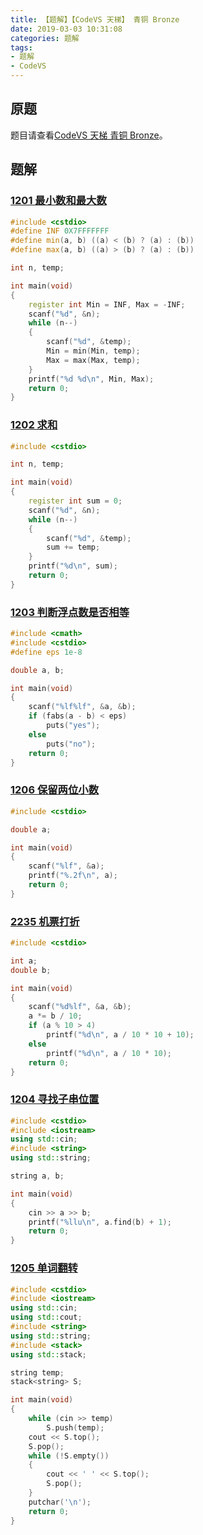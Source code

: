 ```yaml
---
title: 【题解】【CodeVS 天梯】 青铜 Bronze
date: 2019-03-03 10:31:08
categories: 题解
tags:
- 题解
- CodeVS
---
```


## 原题

题目请查看[CodeVS 天梯 青铜 Bronze](http://codevs.cn/ladder/?id=1)。

<!-- more -->

## 题解

### [1201 最小数和最大数](http://codevs.cn/problem/1201/)

```cpp
#include <cstdio>
#define INF 0X7FFFFFFF
#define min(a, b) ((a) < (b) ? (a) : (b))
#define max(a, b) ((a) > (b) ? (a) : (b))

int n, temp;

int main(void)
{
    register int Min = INF, Max = -INF;
    scanf("%d", &n);
    while (n--)
    {
        scanf("%d", &temp);
        Min = min(Min, temp);
        Max = max(Max, temp);
    }
    printf("%d %d\n", Min, Max);
    return 0;
}
```

### [1202 求和](http://codevs.cn/problem/1202/)

```cpp
#include <cstdio>

int n, temp;

int main(void)
{
    register int sum = 0;
    scanf("%d", &n);
    while (n--)
    {
        scanf("%d", &temp);
        sum += temp;
    }
    printf("%d\n", sum);
    return 0;
}
```

### [1203 判断浮点数是否相等](http://codevs.cn/problem/1203/)

```cpp
#include <cmath>
#include <cstdio>
#define eps 1e-8

double a, b;

int main(void)
{
    scanf("%lf%lf", &a, &b);
    if (fabs(a - b) < eps)
        puts("yes");
    else
        puts("no");
    return 0;
}
```

### [1206 保留两位小数](http://codevs.cn/problem/1206/)

```cpp
#include <cstdio>

double a;

int main(void)
{
    scanf("%lf", &a);
    printf("%.2f\n", a);
    return 0;
}
```

### [2235 机票打折](http://codevs.cn/problem/2235/)

```cpp
#include <cstdio>

int a;
double b;

int main(void)
{
    scanf("%d%lf", &a, &b);
    a *= b / 10;
    if (a % 10 > 4)
        printf("%d\n", a / 10 * 10 + 10);
    else
        printf("%d\n", a / 10 * 10);
    return 0;
}
```

### [1204 寻找子串位置](http://codevs.cn/problem/1204/)

```cpp
#include <cstdio>
#include <iostream>
using std::cin;
#include <string>
using std::string;

string a, b;

int main(void)
{
    cin >> a >> b;
    printf("%llu\n", a.find(b) + 1);
    return 0;
}
```

### [1205 单词翻转](http://codevs.cn/problem/1205/)

```cpp
#include <cstdio>
#include <iostream>
using std::cin;
using std::cout;
#include <string>
using std::string;
#include <stack>
using std::stack;

string temp;
stack<string> S;

int main(void)
{
    while (cin >> temp)
        S.push(temp);
    cout << S.top();
    S.pop();
    while (!S.empty())
    {
        cout << ' ' << S.top();
        S.pop();
    }
    putchar('\n');
    return 0;
}
```
